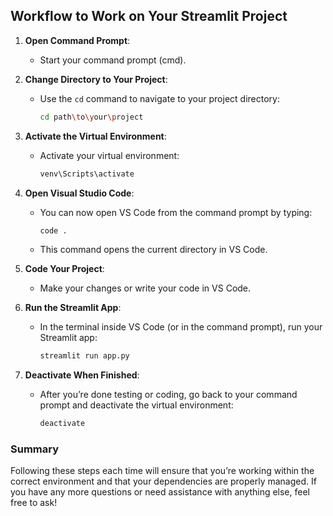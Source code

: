 ## Workflow to Work on Your Streamlit Project

1. **Open Command Prompt**:
   - Start your command prompt (cmd).

2. **Change Directory to Your Project**:
   - Use the `cd` command to navigate to your project directory:
     ```bash
     cd path\to\your\project
     ```

3. **Activate the Virtual Environment**:
   - Activate your virtual environment:
     ```bash
     venv\Scripts\activate
     ```

4. **Open Visual Studio Code**:
   - You can now open VS Code from the command prompt by typing:
     ```bash
     code .
     ```
   - This command opens the current directory in VS Code.

5. **Code Your Project**:
   - Make your changes or write your code in VS Code.

6. **Run the Streamlit App**:
   - In the terminal inside VS Code (or in the command prompt), run your Streamlit app:
     ```bash
     streamlit run app.py
     ```

7. **Deactivate When Finished**:
   - After you’re done testing or coding, go back to your command prompt and deactivate the virtual environment:
     ```bash
     deactivate
     ```

### Summary

Following these steps each time will ensure that you’re working within the correct environment and that your dependencies are properly managed. If you have any more questions or need assistance with anything else, feel free to ask!
